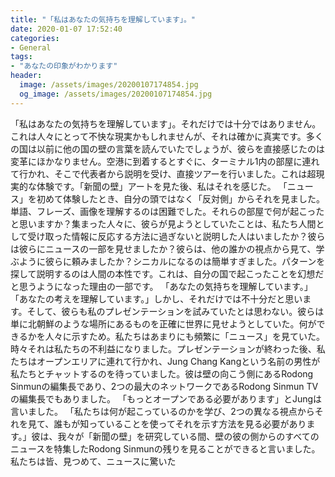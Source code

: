 ```yaml
---
title: "「私はあなたの気持ちを理解しています」。"
date: 2020-01-07 17:52:40
categories:
- General
tags:
- "あなたの印象がわかります"
header:
  image: /assets/images/20200107174854.jpg
  og_image: /assets/images/20200107174854.jpg
---
```


「私はあなたの気持ちを理解しています」。それだけでは十分ではありません。これは人々にとって不快な現実かもしれませんが、それは確かに真実です。多くの国は以前に他の国の壁の言葉を読んでいたでしょうが、彼らを直接感じたのは変革にほかなりません。空港に到着するとすぐに、ターミナル1内の部屋に連れて行かれ、そこで代表者から説明を受け、直接ツアーを行いました。これは超現実的な体験です。「新聞の壁」アートを見た後、私はそれを感じた。 「ニュース」を初めて体験したとき、自分の頭ではなく「反対側」からそれを見ました。単語、フレーズ、画像を理解するのは困難でした。それらの部屋で何が起こったと思いますか？集まった人々に、彼らが見ようとしていたことは、私たち人間として受け取った情報に反応する方法に過ぎないと説明した人はいましたか？彼らは彼らにニュースの一部を見せましたか？彼らは、他の誰かの視点から見て、学ぶように彼らに頼みましたか？シニカルになるのは簡単すぎました。パターンを探して説明するのは人間の本性です。これは、自分の国で起こったことを幻想だと思うようになった理由の一部です。 「あなたの気持ちを理解しています。」 「あなたの考えを理解しています。」しかし、それだけでは不十分だと思います。そして、彼らも私のプレゼンテーションを試みていたとは思わない。彼らは単に北朝鮮のような場所にあるものを正確に世界に見せようとしていた。何ができるかを人々に示すため。私たちはあまりにも頻繁に「ニュース」を見ていた。時々それは私たちの不利益になりました。プレゼンテーションが終わった後、私たちはオープンエリアに連れて行かれ、Jung Chang Kangという名前の男性が私たちとチャットするのを待っていました。彼は壁の向こう側にあるRodong Sinmunの編集長であり、2つの最大のネットワークであるRodong Sinmun TVの編集長でもありました。 「もっとオープンである必要があります」とJungは言いました。 「私たちは何が起こっているのかを学び、2つの異なる視点からそれを見て、誰もが知っていることを使ってそれを示す方法を見る必要があります。」彼は、我々が「新聞の壁」を研究している間、壁の彼の側からのすべてのニュースを特集したRodong Sinmunの残りを見ることができると言いました。私たちは皆、見つめて、ニュースに驚いた
